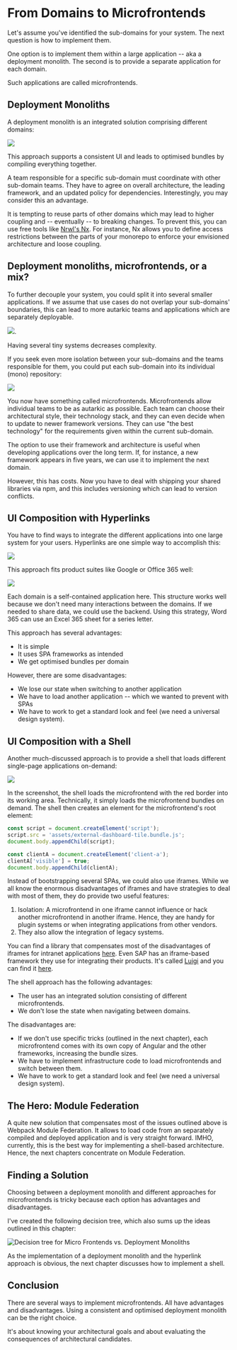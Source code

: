 # From Domains to Microfrontends

Let's assume you've identified the sub-domains for your system. The next question is how to implement them.

One option is to implement them within a large application -- aka a deployment monolith. The second is to provide a separate application for each domain.

Such applications are called microfrontends.

## Deployment Monoliths

A deployment monolith is an integrated solution comprising different domains:

![](images/02.png)

This approach supports a consistent UI and leads to optimised bundles by compiling everything together.

A team responsible for a specific sub-domain must coordinate with other sub-domain teams. They have to agree on overall architecture, the leading framework, and an updated policy for dependencies. Interestingly, you may consider this an advantage.

It is tempting to reuse parts of other domains which may lead to higher coupling and -- eventually -- to breaking changes. To prevent this, you can use free tools like [Nrwl's Nx](https://nx.dev/angular). For instance, Nx allows you to define access restrictions between the parts of your monorepo to enforce your envisioned architecture and loose coupling.

## Deployment monoliths, microfrontends, or a mix?

To further decouple your system, you could split it into several smaller applications. If we assume that use cases do not overlap your sub-domains' boundaries, this can lead to more autarkic teams and applications which are separately deployable.

![](images/03.png).

Having several tiny systems decreases complexity.

If you seek even more isolation between your sub-domains and the teams responsible for them, you could put each sub-domain into its individual (mono) repository:

![](images/04.png)

You now have something called microfrontends. Microfrontends allow individual teams to be as autarkic as possible. Each team can choose their architectural style, their technology stack, and they can even decide when to update to newer framework versions. They can use "the best technology" for the requirements given within the current sub-domain.  

The option to use their framework and architecture is useful when developing applications over the long term. If, for instance, a new framework appears in five years, we can use it to implement the next domain.

However, this has costs. Now you have to deal with shipping your shared libraries via npm, and this includes versioning which can lead to version conflicts.

## UI Composition with Hyperlinks

You have to find ways to integrate the different applications into one large system for your users. Hyperlinks are one simple way to accomplish this:

![](images/05.png)

This approach fits product suites like Google or Office 365 well:

![](images/word.png)

Each domain is a self-contained application here. This structure works well because we don't need many interactions between the domains. If we needed to share data, we could use the backend. Using this strategy, Word 365 can use an Excel 365 sheet for a series letter. 

This approach has several advantages:

- It is simple
- It uses SPA frameworks as intended
- We get optimised bundles per domain

However, there are some disadvantages:

- We lose our state when switching to another application
- We have to load another application -- which we wanted to prevent with SPAs
- We have to work to get a standard look and feel (we need a universal design system).

## UI Composition with a Shell

Another much-discussed approach is to provide a shell that loads different single-page applications on-demand:

![](images/case-study-01.png)

In the screenshot, the shell loads the microfrontend with the red border into its working area. Technically, it simply loads the microfrontend bundles on demand. The shell then creates an element for the microfrontend's root element:

```javascript
const script = document.createElement('script');
script.src = 'assets/external-dashboard-tile.bundle.js';
document.body.appendChild(script);

const clientA = document.createElement('client-a');
clientA['visible'] = true;
document.body.appendChild(clientA);
```

Instead of bootstrapping several SPAs, we could also use iframes. While we all know the enormous disadvantages of iframes and have strategies to deal with most of them, they do provide two useful features:

1) Isolation: A microfrontend in one iframe cannot influence or hack another microfrontend in another iframe. Hence, they are handy for plugin systems or when integrating applications from other vendors. 
2) They also allow the integration of legacy systems.

You can find a library that compensates most of the disadvantages of iframes for intranet applications [here](https://www.npmjs.com/package/@microfrontend/common). Even SAP has an iframe-based framework they use for integrating their products. It's called [Luigi](https://github.com/SAP/luigi) and you can find it [here](https://github.com/SAP/luigi).

The shell approach has the following advantages:

- The user has an integrated solution consisting of different microfrontends.
- We don't lose the state when navigating between domains.

The disadvantages are:

- If we don't use specific tricks (outlined in the next chapter), each microfrontend comes with its own copy of Angular and the other frameworks, increasing the bundle sizes.
- We have to implement infrastructure code to load microfrontends and switch between them.
- We have to work to get a standard look and feel (we need a universal design system).

## The Hero: Module Federation

A quite new solution that compensates most of the issues outlined above is Webpack Module Federation. It allows to load code from an separately compiled and deployed application and is very straight forward. IMHO, currently, this is the best way for implementing a shell-based architecture. Hence, the next chapters concentrate on Module Federation. 

## Finding a Solution

Choosing between a deployment monolith and different approaches for microfrontends is tricky because each option has advantages and disadvantages.

I've created the following decision tree, which also sums up the ideas outlined in this chapter:

![Decision tree for Micro Frontends vs. Deployment Monoliths](images/decision-tree.png)

As the implementation of a deployment monolith and the hyperlink approach is obvious, the next chapter discusses how to implement a shell.

## Conclusion

There are several ways to implement microfrontends. All have advantages and disadvantages. Using a consistent and optimised deployment monolith can be the right choice.

It's about knowing your architectural goals and about evaluating the consequences of architectural candidates. 

